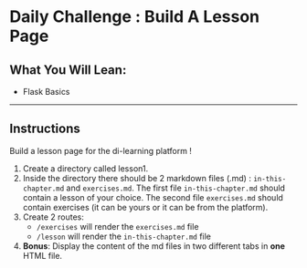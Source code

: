 # Daily Challenge : Build A Lesson Page

## What You Will Lean:
* Flask Basics
---
## Instructions
Build a lesson page for the di-learning platform !  

1. Create a directory called lesson1.
2. Inside the directory there should be 2 markdown files (.md) :
`in-this-chapter.md` and `exercises.md`. The first file `in-this-chapter.md` 
should contain a lesson of your choice. The second file `exercises.md` should 
contain exercises (it can be yours or it can be from the platform).
3. Create 2 routes:
   * `/exercises` will render the `exercises.md` file
   * `/lesson` will render the `in-this-chapter.md` file
4. **Bonus**: Display the content of the md files in two different tabs in **one**
HTML file.

